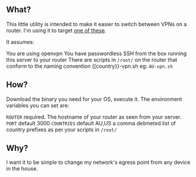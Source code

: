 ## What?

This little utility is intended to make it easier to switch between VPNs on a router. I'm using it to target [one of these](https://samgentle.com/posts/2015-05-08-the-amazing-chinarouter).

It assumes:

You are using openvpn
You have passwordless SSH from the box running this server to your router
There are scripts in `/root/` on the router that conform to the naming convention {[country}}-vpn.sh eg: `AU-vpn.sh`

## How?

Download the binary you need for your OS, execute it. The environment variables you can set are:

`ROUTER` required. The hostname of your router as seen from your server.
`PORT` default 3000
`COUNTRIES` default AU,US a comma delimeted list of country prefixes as per your scripts in `/root/`

## Why?

I want it to be simple to change my network's egress point from any device in the house.
